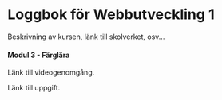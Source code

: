 # Loggbok för Webbutveckling 1

Beskrivning av kursen, länk till skolverket, osv... 

#### Modul 3 - Färglära 

Länk till videogenomgång. 

Länk till uppgift. 
